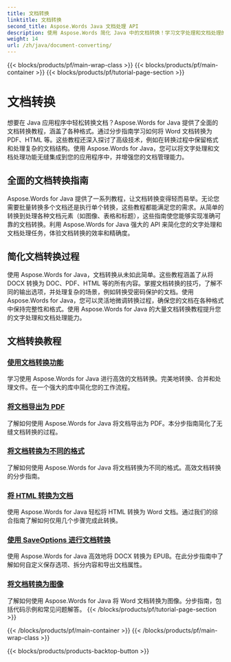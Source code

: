 ```yaml
---
title: 文档转换
linktitle: 文档转换
second_title: Aspose.Words Java 文档处理 API
description: 使用 Aspose.Words 简化 Java 中的文档转换！学习文字处理和文档处理的综合指南
weight: 14
url: /zh/java/document-converting/
---
```


{{< blocks/products/pf/main-wrap-class >}}
{{< blocks/products/pf/main-container >}}
{{< blocks/products/pf/tutorial-page-section >}}

# 文档转换


想要在 Java 应用程序中轻松转换文档？Aspose.Words for Java 提供了全面的文档转换教程，涵盖了各种格式。通过分步指南学习如何将 Word 文档转换为 PDF、HTML 等。这些教程还深入探讨了高级技术，例如在转换过程中保留格式和处理复杂的文档结构。使用 Aspose.Words for Java，您可以将文字处理和文档处理功能无缝集成到您的应用程序中，并增强您的文档管理能力。

## 全面的文档转换指南

Aspose.Words for Java 提供了一系列教程，让文档转换变得轻而易举。无论您需要批量转换多个文档还是执行单个转换，这些教程都能满足您的需求。从简单的转换到处理各种文档元素（如图像、表格和标题），这些指南使您能够实现准确可靠的文档转换。利用 Aspose.Words for Java 强大的 API 来简化您的文字处理和文档处理任务，体验文档转换的效率和精确度。

## 简化文档转换过程

使用 Aspose.Words for Java，文档转换从未如此简单。这些教程涵盖了从将 DOCX 转换为 DOC、PDF、HTML 等的所有内容。掌握文档转换的技巧，了解不同的输出选项，并处理复杂的场景，例如转换受密码保护的文档。使用 Aspose.Words for Java，您可以灵活地微调转换过程，确保您的文档在各种格式中保持完整性和格式。使用 Aspose.Words for Java 的大量文档转换教程提升您的文字处理和文档处理能力。

## 文档转换教程

### [使用文档转换功能](./using-document-converting/)
学习使用 Aspose.Words for Java 进行高效的文档转换。完美地转换、合并和处理文件。在一个强大的库中简化您的工作流程。
### [将文档导出为 PDF](./exporting-documents-to-pdf/)
了解如何使用 Aspose.Words for Java 将文档导出为 PDF。本分步指南简化了无缝文档转换的过程。
### [将文档转换为不同的格式](./converting-documents-different-formats/)
了解如何使用 Aspose.Words for Java 将文档转换为不同的格式。高效文档转换的分步指南。
### [将 HTML 转换为文档](./converting-html-documents/)
使用 Aspose.Words for Java 轻松将 HTML 转换为 Word 文档。通过我们的综合指南了解如何仅用几个步骤完成此转换。
### [使用 SaveOptions 进行文档转换](./document-conversion-saveoptions/)
使用 Aspose.Words for Java 高效地将 DOCX 转换为 EPUB。在此分步指南中了解如何自定义保存选项、拆分内容和导出文档属性。
### [将文档转换为图像](./converting-documents-images/)
了解如何使用 Aspose.Words for Java 将 Word 文档转换为图像。分步指南，包括代码示例和常见问题解答。
{{< /blocks/products/pf/tutorial-page-section >}}

{{< /blocks/products/pf/main-container >}}
{{< /blocks/products/pf/main-wrap-class >}}

{{< blocks/products/products-backtop-button >}}
